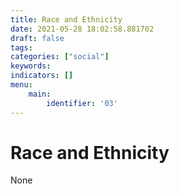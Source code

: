 ```yaml
---
title: Race and Ethnicity
date: 2021-05-28 18:02:58.881702
draft: false
tags: 
categories: ["social"]
keywords: 
indicators: []
menu:
    main:
        identifier: '03'
---
```

# Race and Ethnicity
None
